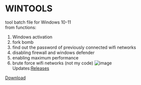 # WINTOOLS
tool batch file for Windows 10-11 <br />
from functions: <br />
1. Windows activation
2. fork bomb
3. find out the password of previously connected wifi networks
4. disabling firewall and windows defender
5. enabling maximum performance
6. brute force wifi networks (not my code)
![image](https://github.com/user-attachments/assets/37b190ce-c64c-48d9-93ce-1044c7a89303)<br />
Updates:[Releases](https://github.com/NLSDME/WINTOOLS/releases)


[Download](https://github.com/NLSDME/WINTOOLS/releases/download/update1.8/WinTool.exe)
